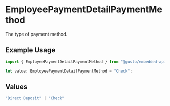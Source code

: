 # EmployeePaymentDetailPaymentMethod

The type of payment method.

## Example Usage

```typescript
import { EmployeePaymentDetailPaymentMethod } from "@gusto/embedded-api/models/components/employeepaymentdetail.js";

let value: EmployeePaymentDetailPaymentMethod = "Check";
```

## Values

```typescript
"Direct Deposit" | "Check"
```